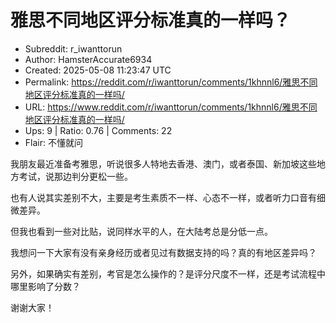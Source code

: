 # 雅思不同地区评分标准真的一样吗？

- Subreddit: r_iwanttorun
- Author: HamsterAccurate6934
- Created: 2025-05-08 11:23:47 UTC
- Permalink: https://reddit.com/r/iwanttorun/comments/1khnnl6/雅思不同地区评分标准真的一样吗/
- URL: https://www.reddit.com/r/iwanttorun/comments/1khnnl6/雅思不同地区评分标准真的一样吗/
- Ups: 9 | Ratio: 0.76 | Comments: 22
- Flair: 不懂就问


我朋友最近准备考雅思，听说很多人特地去香港、澳门，或者泰国、新加坡这些地方考试，说那边判分更松一些。

也有人说其实差别不大，主要是考生素质不一样、心态不一样，或者听力口音有细微差异。

但我也看到一些对比贴，说同样水平的人，在大陆考总是分低一点。

我想问一下大家有没有亲身经历或者见过有数据支持的吗？真的有地区差异吗？

另外，如果确实有差别，考官是怎么操作的？是评分尺度不一样，还是考试流程中哪里影响了分数？

谢谢大家！

